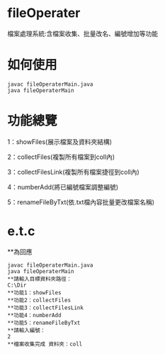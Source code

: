 # fileOperater
檔案處理系統:含檔案收集、批量改名、編號增加等功能
# 如何使用
    javac fileOperaterMain.java
    java fileOperaterMain
# 功能總覽
1：showFiles(展示檔案及資料夾結構)

2：collectFiles(複製所有檔案到coll內)

3：collectFilesLink(複製所有檔案捷徑到coll內)

4：numberAdd(將已編號檔案調整編號)

5：renameFileByTxt(依.txt檔內容批量更改檔案名稱)

# e.t.c
**為回應
    
    javac fileOperaterMain.java
    java fileOperaterMain
    **請輸入目標資料夾路徑：
    C:\Dir
    **功能1：showFiles
    **功能2：collectFiles
    **功能3：collectFilesLink
    **功能4：numberAdd
    **功能5：renameFileByTxt
    **請輸入編號：
    2
    **檔案收集完成 資料夾：coll
